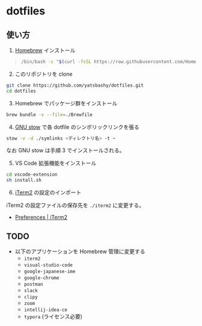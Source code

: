# dotfiles

## 使い方

1. [Homebrew](https://brew.sh/) インストール

> ```sh
> /bin/bash -c "$(curl -fsSL https://raw.githubusercontent.com/Homebrew/install/HEAD/install.sh)"
> ```

2. このリポジトリを clone

```sh
git clone https://github.com/yatsbashy/dotfiles.git
cd dotfiles
```

3. Homebrew でパッケージ群をインストール

```sh
brew bundle -v --file=./Brewfile
```

4. [GNU stow](https://www.gnu.org/software/stow/) で各 dotfile のシンボリックリンクを張る

```sh
stow -v -d ./symlinks <ディレクトリ名> -t ~
```

なお GNU stow は手順 3 でインストールされる。

5. VS Code 拡張機能をインストール

```sh
cd vscode-extension
sh install.sh
```

6. [iTerm2](https://iterm2.com/index.html) の設定のインポート

iTerm2 の設定ファイルの保存先を `./iterm2` に変更する。

- [Preferences | iTerm2](https://iterm2.com/documentation-preferences-general.html)

## TODO

- 以下のアプリケーションを Homebrew 管理に変更する
  - `iterm2`
  - `visual-studio-code`
  - `google-japanese-ime`
  - `google-chrome`
  - `postman`
  - `slack`
  - `clipy`
  - `zoom`
  - `intellij-idea-ce`
  - `typora` (ライセンス必要)
